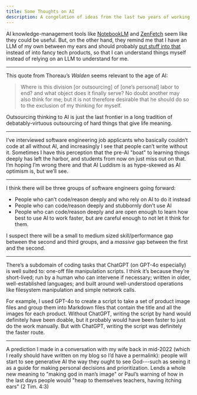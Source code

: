 ```yaml
---
title: Some Thoughts on AI
description: A congelation of ideas from the last two years of working with AI
---
```

AI knowledge-management tools like [NotebookLM](https://notebooklm.google/) and [ZenFetch](https://zenfetch.com/) seem like they could be useful. But, on the other hand, they remind me that I have an LLM of my own between my ears and should probably [put stuff into that](https://www.henrikkarlsson.xyz/p/training-data) instead of into fancy tech products, so that I can understand things myself instead of relying on an LLM to understand for me.

---

This quote from Thoreau’s _Walden_ seems relevant to the age of AI:

> Where is this division [or outsourcing] of [one’s personal] labor to end? and what object does it finally serve? No doubt another may also think for me; but it is not therefore desirable that he should do so to the exclusion of my thinking for myself.

Outsourcing thinking to AI is just the last frontier in a long tradition of debatably-virtuous outsourcing of hard things that give life meaning.

---

I’ve interviewed software engineering job applicants who basically couldn’t code at all without AI, and increasingly I see that people can’t write without it. Sometimes I have this perception that the pre-AI "boat" to learning things deeply has left the harbor, and students from now on just miss out on that. I’m hoping I’m wrong there and that AI Luddism is as hype-skewed as AI optimism is, but we’ll see.

---

I think there will be three groups of software engineers going forward:
- People who can’t code/reason deeply and who rely on AI to do it instead
- People who can code/reason deeply and stubbornly don’t use AI
- People who can code/reason deeply and are open enough to learn how best to use AI to work faster, but are careful enough to not let it think for them.

I suspect there will be a small to medium sized skill/performance gap between the second and third groups, and a _massive_ gap between the first and the second.

---

There’s a subdomain of coding tasks that ChatGPT (on GPT-4o especially) is well suited to: one-off file manipulation scripts. I think it’s because they’re short-lived; run by a human who can intervene if necessary; written in older, well-established languages; and built around well-understood operations like filesystem manipulation and simple network calls.

For example, I used GPT-4o to create a script to take a set of product image files and group them into Markdown files that contain the title and all the images for each product. Without ChatGPT, writing the script by hand would definitely have been doable, but it probably would have been faster to just do the work manually. But with ChatGPT, writing the script was definitely the faster route.

---

A prediction I made in a conversation with my wife back in mid-2022 (which I really should have written on my blog so I’d have a permalink): people will start to see generative AI the way they ought to see God---such as seeing it as a guide for making personal decisions and prioritization. Lends a whole new meaning to "making god in man’s image" or Paul’s warning of how in the last days people would "heap to themselves teachers, having itching ears" (2 Tim. 4:3)

